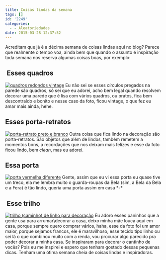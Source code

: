 ```yaml
---
title: Coisas lindas da semana
tags: []
id: '2249'
categories:
  - - Aleatoriedades
date: 2015-03-28 12:37:52
---
```


Acreditam que já é a décima semana de coisas lindas aqui no blog? Parece que realmente o tempo voa, ainda bem que quando o assunto é inspiração toda semana nos reserva algumas coisas boas, por exemplo:

##  Esses quadros

[![quadros redondos vintage](/images/2015/03/cb3a7a65c00dc46356d79dddf2aa0c41-427x1024.jpg)](/images/2015/03/cb3a7a65c00dc46356d79dddf2aa0c41.jpg) Eu não sei se esses círculos pregados na parede são quadros, só sei que eu adorei, acho bem legal quando resolvem decorar uma parede que é lisa com vários quadros, ou pratos, fica bem descontraído e bonito e nesse caso da foto, ficou vintage, o que fez eu amar mais ainda, hehe.

## Esses porta-retratos

[![porta-retrato preto e branco](/images/2015/03/8864d8e6953e1eec67192e81554e2313-683x1024.jpg)](/images/2015/03/8864d8e6953e1eec67192e81554e2313.jpg) Outra coisa que fica lindo na decoração são porta-retratos. São objetos que além de lindos, também remetem a momentos bons, a recordações que nos deixam mais felizes e esse da foto ficou lindo, bem _clean_, mas eu adorei.

## Essa porta

[![porta vermelha  diferente ](/images/2015/03/e84c7b3ed2b4ebef1c71b5f0c23603bd-718x1024.jpg)](/images/2015/03/e84c7b3ed2b4ebef1c71b5f0c23603bd.jpg) Gente, assim que eu vi essa porta eu quase tive um treco, ela me lembra muito o guarda-roupas da Bela (sim, a Bela da Bela e a Fera) é tão lindo, queria uma porta assim em casa \*-\*

##  Esse trilho

[![trilho (caminho) de linho para decoração ](/images/2015/03/8b7a74e561cccff7d42cc3f69e946e95.jpg)](/images/2015/03/8b7a74e561cccff7d42cc3f69e946e95.jpg) Eu adoro esses paninhos que a gente usa para arrumar\\decorar a casa, deixo minha mãe louca aqui em casa, porque sempre quero comprar vários, haha, esse da foto foi um amor maior, porque sejamos francos, ele é maravilhoso, esse tecido tipo linho ou sei lá o que combinou muito com a renda, vou procurar algo parecido pra poder decorar a minha casa. Se inspiraram para decorar o cantinho de vocês? Pois eu me inspirei e espero que tenham gostado dessas pequenas dicas. Tenham uma ótima semana cheia de coisas lindas e inspiradoras.
